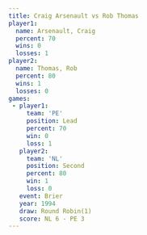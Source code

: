 ```yaml
---
title: Craig Arsenault vs Rob Thomas
player1:                
  name: Arsenault, Craig
  percent: 70           
  wins: 0               
  losses: 1             
player2:                
  name: Thomas, Rob     
  percent: 80           
  wins: 1               
  losses: 0             
games:
 - player1:        
     team: 'PE'    
     position: Lead
     percent: 70   
     win: 0        
     loss: 1       
   player2:          
     team: 'NL'      
     position: Second
     percent: 80     
     win: 1          
     loss: 0         
   event: Brier        
   year: 1994          
   draw: Round Robin(1)
   score: NL 6 - PE 3  
---
```

